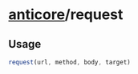 # [anticore](../../../#reference)/<a name="reference">request</a>

## Usage

```js
request(url, method, body, target)
```